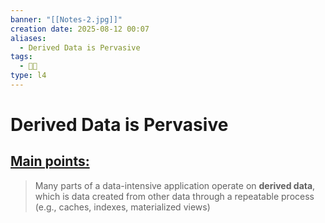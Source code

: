 ```yaml
---
banner: "[[Notes-2.jpg]]"
creation date: 2025-08-12 00:07
aliases:
  - Derived Data is Pervasive
tags:
  - 👨‍💻
type: l4
---
```

# Derived Data is Pervasive
## <u>Main points:</u>
> Many parts of a data-intensive application operate on **derived data**, which is data created from other data through a repeatable process (e.g., caches, indexes, materialized views)
